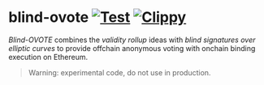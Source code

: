 # blind-ovote [![Test](https://github.com/aragonzkresearch/blind-ovote/workflows/Test/badge.svg)](https://github.com/aragonzkresearch/blind-ovote/actions?query=workflow%3ATest) [![Clippy](https://github.com/aragonzkresearch/blind-ovote/workflows/Clippy/badge.svg)](https://github.com/aragonzkresearch/blind-ovote/actions?query=workflow%3AClippy)

*Blind-OVOTE* combines the *validity rollup* ideas with *blind signatures over elliptic curves* to provide offchain anonymous voting with onchain binding execution on Ethereum.

> Warning: experimental code, do not use in production.

